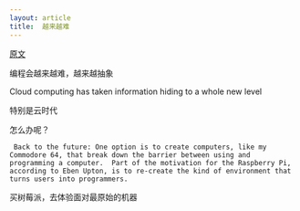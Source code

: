 ```yaml
---
layout: article
title:  越来越难
---
```


[原文](https://allendowney.blogspot.com/2018/02/learning-to-program-is-getting-harder.html?utm_source=wanqu.co&utm_campaign=Wanqu+Daily&utm_medium=website)


编程会越来越难，越来越抽象

Cloud computing has taken information hiding to a whole new level

特别是云时代


怎么办呢？


```
 Back to the future: One option is to create computers, like my Commodore 64, that break down the barrier between using and programming a computer.  Part of the motivation for the Raspberry Pi, according to Eben Upton, is to re-create the kind of environment that turns users into programmers.
```

买树莓派，去体验面对最原始的机器

